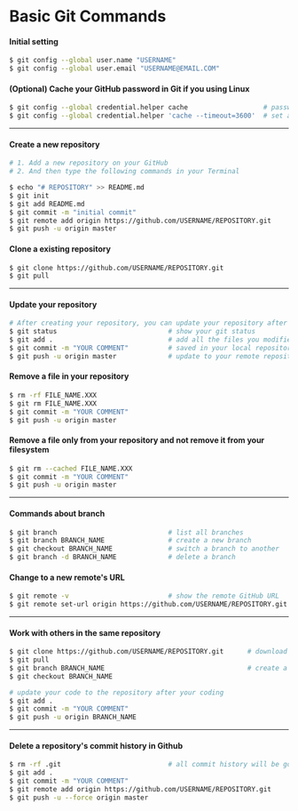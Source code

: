 # Basic Git Commands

#### Initial setting
```sh
$ git config --global user.name "USERNAME"
$ git config --global user.email "USERNAME@EMAIL.COM"
```
#### (Optional) Cache your GitHub password in Git if you using Linux
```sh
$ git config --global credential.helper cache                   # password cached by default 15 minutes
$ git config --global credential.helper 'cache --timeout=3600'  # set a longer timeout, 1 hour
```
--------------------------------------------------------------------------------
#### Create a new repository
```sh
# 1. Add a new repository on your GitHub
# 2. And then type the following commands in your Terminal

$ echo "# REPOSITORY" >> README.md
$ git init
$ git add README.md
$ git commit -m "initial commit"
$ git remote add origin https://github.com/USERNAME/REPOSITORY.git
$ git push -u origin master
```
#### Clone a existing repository
```sh
$ git clone https://github.com/USERNAME/REPOSITORY.git
$ git pull
```
--------------------------------------------------------------------------------
#### Update your repository
```sh
# After creating your repository, you can update your repository after coding.
$ git status                            # show your git status
$ git add .                             # add all the files you modified/added in git index
$ git commit -m "YOUR COMMENT"          # saved in your local repository
$ git push -u origin master             # update to your remote repository
```
#### Remove a file in your repository
```sh
$ rm -rf FILE_NAME.XXX
$ git rm FILE_NAME.XXX
$ git commit -m "YOUR COMMENT"
$ git push -u origin master
```
#### Remove a file only from your repository and not remove it from your filesystem
```sh
$ git rm --cached FILE_NAME.XXX
$ git commit -m "YOUR COMMENT"
$ git push -u origin master
```
--------------------------------------------------------------------------------
#### Commands about branch
```sh
$ git branch                            # list all branches
$ git branch BRANCH_NAME                # create a new branch
$ git checkout BRANCH_NAME              # switch a branch to another
$ git branch -d BRANCH_NAME             # delete a branch
```
#### Change to a new remote's URL
```sh
$ git remote -v                         # show the remote GitHub URL
$ git remote set-url origin https://github.com/USERNAME/REPOSITORY.git
```
--------------------------------------------------------------------------------
#### Work with others in the same repository
```sh
$ git clone https://github.com/USERNAME/REPOSITORY.git      # download your team's repository
$ git pull
$ git branch BRANCH_NAME                                    # create a new branch (avoid to use master)
$ git checkout BRANCH_NAME

# update your code to the repository after your coding
$ git add .
$ git commit -m "YOUR COMMENT"
$ git push -u origin BRANCH_NAME
```
--------------------------------------------------------------------------------
#### Delete a repository's commit history in Github
```sh
$ rm -rf .git                           # all commit history will be gone, so you may need to backup
$ git add .
$ git commit -m "YOUR COMMENT"
$ git remote add origin https://github.com/USERNAME/REPOSITORY.git
$ git push -u --force origin master
